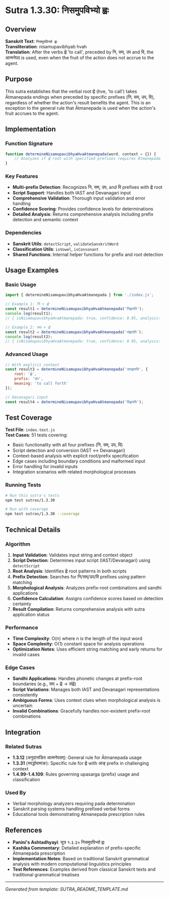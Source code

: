 # Sutra 1.3.30: निसमुपविभ्यो ह्वः

## Overview

**Sanskrit Text**: `निसमुपविभ्यो ह्वः`  
**Transliteration**: nisamupavibhyaḥ hvah  
**Translation**: After the verbs ह्वे 'to call', preceded by नि, सम्, उप and वि, the आत्मनेपद is used, even when the fruit of the action does not accrue to the agent.

## Purpose

This sutra establishes that the verbal root ह्वे (hve, 'to call') takes Ātmanepada endings when preceded by specific prefixes (नि, सम्, उप, वि), regardless of whether the action's result benefits the agent. This is an exception to the general rule that Ātmanepada is used when the action's fruit accrues to the agent.

## Implementation

### Function Signature
```javascript
function determineNisamupavibhyaHvaAtmanepada(word, context = {}) {
    // Analyzes if ह्वे root with specified prefixes requires Ātmanepada
}
```

### Key Features
- **Multi-prefix Detection**: Recognizes नि, सम्, उप, and वि prefixes with ह्वे root
- **Script Support**: Handles both IAST and Devanagari input
- **Comprehensive Validation**: Thorough input validation and error handling
- **Confidence Scoring**: Provides confidence levels for determinations
- **Detailed Analysis**: Returns comprehensive analysis including prefix detection and semantic context

### Dependencies
- **Sanskrit Utils**: `detectScript`, `validateSanskritWord`
- **Classification Utils**: `isVowel`, `isConsonant`
- **Shared Functions**: Internal helper functions for prefix and root detection

## Usage Examples

### Basic Usage
```javascript
import { determineNisamupavibhyaHvaAtmanepada } from './index.js';

// Example 1: नि + ह्वे
const result1 = determineNisamupavibhyaHvaAtmanepada('निह्वयति');
console.log(result1); 
// { isNisamupavibhyaHvaAtmanepada: true, confidence: 0.95, analysis: '...', sutraApplied: '1.3.30' }

// Example 2: सम् + ह्वे  
const result2 = determineNisamupavibhyaHvaAtmanepada('संह्वयति');
console.log(result2);
// { isNisamupavibhyaHvaAtmanepada: true, confidence: 0.95, analysis: '...', sutraApplied: '1.3.30' }
```

### Advanced Usage
```javascript
// With explicit context
const result3 = determineNisamupavibhyaHvaAtmanepada('उपाह्वयति', {
    root: 'ह्वे',
    prefix: 'उप',
    meaning: 'to call forth'
});

// Devanagari input
const result4 = determineNisamupavibhyaHvaAtmanepada('विह्वयति');
```

## Test Coverage

**Test File**: `index.test.js`  
**Test Cases**: 51 tests covering:
- Basic functionality with all four prefixes (नि, सम्, उप, वि)
- Script detection and conversion (IAST ↔ Devanagari)
- Context-based analysis with explicit root/prefix specification
- Edge cases including boundary conditions and malformed input
- Error handling for invalid inputs
- Integration scenarios with related morphological processes

### Running Tests
```bash
# Run this sutra's tests
npm test sutras/1.3.30

# Run with coverage
npm test sutras/1.3.30 --coverage
```

## Technical Details

### Algorithm
1. **Input Validation**: Validates input string and context object
2. **Script Detection**: Determines input script (IAST/Devanagari) using `detectScript`
3. **Root Analysis**: Identifies ह्वे root patterns in both scripts
4. **Prefix Detection**: Searches for नि/सम्/उप/वि prefixes using pattern matching
5. **Morphological Analysis**: Analyzes prefix-root combinations and sandhi applications
6. **Confidence Calculation**: Assigns confidence scores based on detection certainty
7. **Result Compilation**: Returns comprehensive analysis with sutra application status

### Performance
- **Time Complexity**: O(n) where n is the length of the input word
- **Space Complexity**: O(1) constant space for analysis operations
- **Optimization Notes**: Uses efficient string matching and early returns for invalid cases

### Edge Cases
- **Sandhi Applications**: Handles phonetic changes at prefix-root boundaries (e.g., सम् + ह्वे → संह्वे)
- **Script Variations**: Manages both IAST and Devanagari representations consistently
- **Ambiguous Forms**: Uses context clues when morphological analysis is uncertain
- **Invalid Combinations**: Gracefully handles non-existent prefix-root combinations

## Integration

### Related Sutras
- **1.3.12** (अनुदात्तङित आत्मनेपदम्): General rule for Ātmanepada usage
- **1.3.31** (स्पर्द्धायामाङः): Specific rule for ह्वे with आङ् prefix in challenging context
- **1.4.99-1.4.109**: Rules governing upasarga (prefix) usage and classification

### Used By
- Verbal morphology analyzers requiring pada determination
- Sanskrit parsing systems handling prefixed verbal forms
- Educational tools demonstrating Ātmanepada prescription rules

## References

- **Panini's Ashtadhyayi**: सूत्र १.३.३० निसमुपविभ्यो ह्वः
- **Kashika Commentary**: Detailed explanation of prefix-specific Ātmanepada prescription
- **Implementation Notes**: Based on traditional Sanskrit grammatical analysis with modern computational linguistics principles
- **Test References**: Examples derived from classical Sanskrit texts and traditional grammatical treatises

---

*Generated from template: SUTRA_README_TEMPLATE.md*
